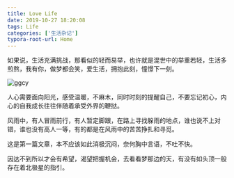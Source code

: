 ```yaml
---
title: Love Life
date: 2019-10-27 18:20:08
tags: Life
categories: ['生活杂记']
typora-root-url: Home
---
```


如果说，生活充满挑战，那看似的轻而易举，也许就是混世中的举重若轻，生活多煎熬，我有你，做梦都会笑，爱生活，拥抱此刻，憧憬下一刻。

<!-- more -->

![ggcy](ggcy.png)

人心需要面向阳光，感受温暖，不麻木，同时时刻的提醒自己，不要忘记初心，内心的自我成长往往伴随着承受外界的鞭挞。

风雨中，有人冒雨前行，有人暂定脚跟，在路上寻找躲雨的地点，谁也说不上对错，谁也没有高人一等，有的都是在风雨中的苦苦挣扎和寻觅。

这是第一篇文章，本不应该如此消极沉闷，奈何胸中言语，不吐不快。

因达不到所以才会有希望，渴望把握机会，去看看梦那边的天，有没有如头顶一般存在着北极星的指引。